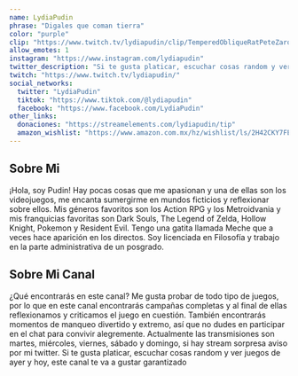 ```yaml
---
name: LydiaPudin
phrase: "Digales que coman tierra"
color: "purple"
clip: "https://www.twitch.tv/lydiapudin/clip/TemperedObliqueRatPeteZaroll-gVGNYh8IMvC0arEy"
allow_emotes: 1
instagram: "https://www.instagram.com/lydiapudin"
twitter_description: "Si te gusta platicar, escuchar cosas random y ver juegos de ayer y hoy, este canal te va a gustar garantizado"
twitch: "https://www.twitch.tv/lydiapudin/"
social_networks:
  twitter: "LydiaPudin"
  tiktok: "https://www.tiktok.com/@lydiapudin"
  facebook: "https://www.facebook.com/LydiaPudin"
other_links:
  donaciones: "https://streamelements.com/lydiapudin/tip"
  amazon_wishlist: "https://www.amazon.com.mx/hz/wishlist/ls/2H42CKY7FEB4X?ref_=wl_share"
---
```

<h2>Sobre <span class="cursive">Mi</span></h2>
<p class="streamer-about">¡Hola, soy Pudin! Hay pocas cosas que me apasionan y una de ellas son los videojuegos, me encanta sumergirme en mundos ficticios y reflexionar sobre ellos. Mis géneros favoritos son los Action RPG y los Metroidvania y mis franquicias favoritas son Dark Souls, The Legend of Zelda, Hollow Knight, Pokemon y Resident Evil. Tengo una gatita llamada Meche que a veces hace aparición en los directos. Soy licenciada en Filosofía y trabajo en la parte administrativa de un posgrado.</p>

<h2>Sobre <span class="cursive">Mi Canal</span></h2>
<p class="streamer-channel">¿Qué encontrarás en este canal? Me gusta probar de todo tipo de juegos, por lo que en este canal encontrarás campañas completas y al final de ellas reflexionamos y criticamos el juego en cuestión. También encontrarás momentos de manqueo divertido y extremo, así que no dudes en participar en el chat para convivir alegremente. Actualmente las transmisiones son martes, miércoles, viernes, sábado y domingo, si hay stream sorpresa aviso por mi twitter. Si te gusta platicar, escuchar cosas random y ver juegos de ayer y hoy, este canal te va a gustar garantizado</p>